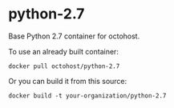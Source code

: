 python-2.7
==========

Base Python 2.7 container for octohost.

To use an already built container:

`docker pull octohost/python-2.7`

Or you can build it from this source:

`docker build -t your-organization/python-2.7`
